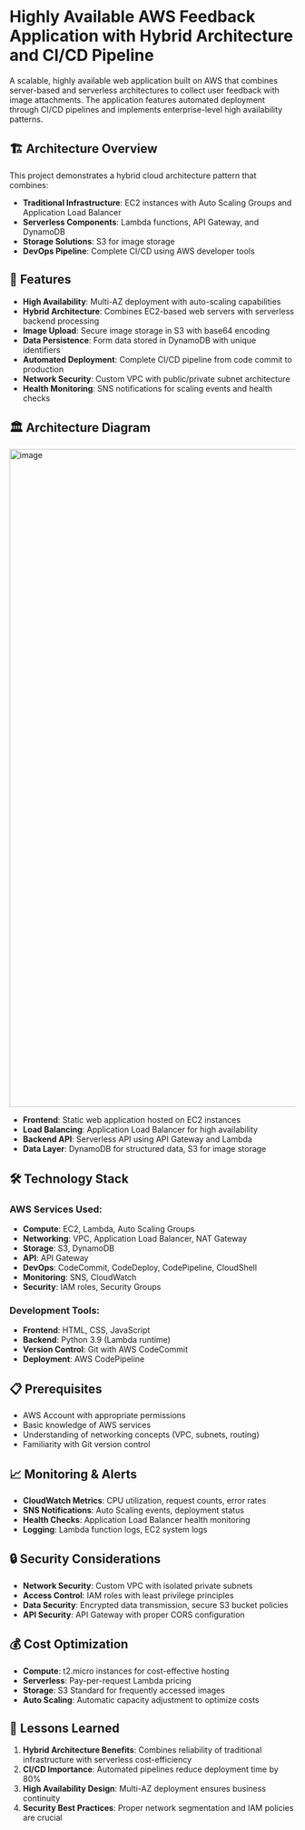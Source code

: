 # Highly Available AWS Feedback Application with Hybrid Architecture and CI/CD Pipeline

A scalable, highly available web application built on AWS that combines server-based and serverless architectures to collect user feedback with image attachments. The application features automated deployment through CI/CD pipelines and implements enterprise-level high availability patterns.

## 🏗️ Architecture Overview

This project demonstrates a hybrid cloud architecture pattern that combines:
- **Traditional Infrastructure**: EC2 instances with Auto Scaling Groups and Application Load Balancer
- **Serverless Components**: Lambda functions, API Gateway, and DynamoDB
- **Storage Solutions**: S3 for image storage
- **DevOps Pipeline**: Complete CI/CD using AWS developer tools

## 🚀 Features

- **High Availability**: Multi-AZ deployment with auto-scaling capabilities
- **Hybrid Architecture**: Combines EC2-based web servers with serverless backend processing
- **Image Upload**: Secure image storage in S3 with base64 encoding
- **Data Persistence**: Form data stored in DynamoDB with unique identifiers
- **Automated Deployment**: Complete CI/CD pipeline from code commit to production
- **Network Security**: Custom VPC with public/private subnet architecture
- **Health Monitoring**: SNS notifications for scaling events and health checks

## 🏛️ Architecture Diagram


<img width="1205" height="1158" alt="image" src="https://github.com/user-attachments/assets/915eafc0-bdd4-47fb-a440-c49e457cae93" />


- **Frontend**: Static web application hosted on EC2 instances
- **Load Balancing**: Application Load Balancer for high availability
- **Backend API**: Serverless API using API Gateway and Lambda
- **Data Layer**: DynamoDB for structured data, S3 for image storage

## 🛠️ Technology Stack

### AWS Services Used:
- **Compute**: EC2, Lambda, Auto Scaling Groups
- **Networking**: VPC, Application Load Balancer, NAT Gateway
- **Storage**: S3, DynamoDB
- **API**: API Gateway
- **DevOps**: CodeCommit, CodeDeploy, CodePipeline, CloudShell
- **Monitoring**: SNS, CloudWatch
- **Security**: IAM roles, Security Groups

### Development Tools:
- **Frontend**: HTML, CSS, JavaScript
- **Backend**: Python 3.9 (Lambda runtime)
- **Version Control**: Git with AWS CodeCommit
- **Deployment**: AWS CodePipeline

## 📋 Prerequisites

- AWS Account with appropriate permissions
- Basic knowledge of AWS services
- Understanding of networking concepts (VPC, subnets, routing)
- Familiarity with Git version control

## 📈 Monitoring & Alerts

- **CloudWatch Metrics**: CPU utilization, request counts, error rates
- **SNS Notifications**: Auto Scaling events, deployment status
- **Health Checks**: Application Load Balancer health monitoring
- **Logging**: Lambda function logs, EC2 system logs

## 🔒 Security Considerations

- **Network Security**: Custom VPC with isolated private subnets
- **Access Control**: IAM roles with least privilege principles
- **Data Security**: Encrypted data transmission, secure S3 bucket policies
- **API Security**: API Gateway with proper CORS configuration

## 💰 Cost Optimization

- **Compute**: t2.micro instances for cost-effective hosting
- **Serverless**: Pay-per-request Lambda pricing
- **Storage**: S3 Standard for frequently accessed images
- **Auto Scaling**: Automatic capacity adjustment to optimize costs


## 📝 Lessons Learned

1. **Hybrid Architecture Benefits**: Combines reliability of traditional infrastructure with serverless cost-efficiency
2. **CI/CD Importance**: Automated pipelines reduce deployment time by 80%
3. **High Availability Design**: Multi-AZ deployment ensures business continuity
4. **Security Best Practices**: Proper network segmentation and IAM policies are crucial

